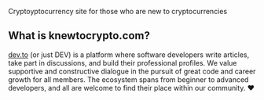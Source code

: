 Cryptoyptocurrency site for those who are new to cryptocurrencies

## What is knewtocrypto.com?

[dev.to](http://knewtocrypto.com) (or just DEV) is a platform where software developers write articles, take part in discussions, and build their professional profiles. We value supportive and constructive dialogue in the pursuit of great code and career growth for all members. The ecosystem spans from beginner to advanced developers, and all are welcome to find their place within our community. ❤️
